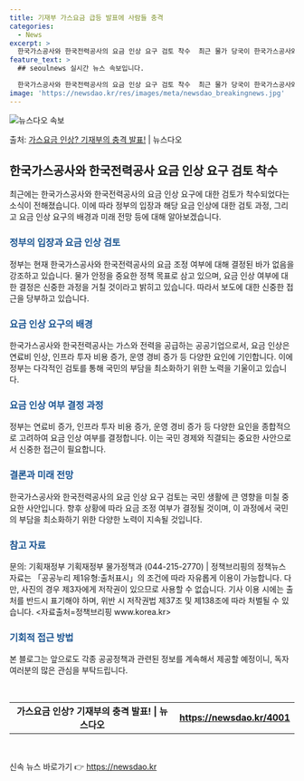 ```yaml
---
title: 기재부 가스요금 급등 발표에 사람들 충격
categories:
  - News
excerpt: >
  한국가스공사와 한국전력공사의 요금 인상 요구 검토 착수  최근 물가 당국이 한국가스공사와 한국전력공사의 요금…
feature_text: >
  ## seoulnews 실시간 뉴스 속보입니다.

  한국가스공사와 한국전력공사의 요금 인상 요구 검토 착수  최근 물가 당국이 한국가스공사와 한국전력공사의 요금…
image: 'https://newsdao.kr/res/images/meta/newsdao_breakingnews.jpg'
---
```


![뉴스다오 속보](https://newsdao.kr/res/images/meta/newsdao_breakingnews.jpg)

<p>출처: <a href="https://newsdao.kr/4001" rel="dofollow">가스요금 인상? 기재부의 충격 발표!</a> | 뉴스다오</p>

<h2 data-ke-size="size26">한국가스공사와 한국전력공사 요금 인상 요구 검토 착수</h2>

<p data-ke-size="size16">최근에는 한국가스공사와 한국전력공사의 요금 인상 요구에 대한 검토가 착수되었다는 소식이 전해졌습니다. 이에 따라 정부의 입장과 해당 요금 인상에 대한 검토 과정, 그리고 요금 인상 요구의 배경과 미래 전망 등에 대해 알아보겠습니다.</p>

<h3><b><span style="color: #1a5490;">정부의 입장과 요금 인상 검토</span></b></h3>

<p data-ke-size="size16">정부는 현재 한국가스공사와 한국전력공사의 요금 조정 여부에 대해 결정된 바가 없음을 강조하고 있습니다. 물가 안정을 중요한 정책 목표로 삼고 있으며, 요금 인상 여부에 대한 결정은 신중한 과정을 거칠 것이라고 밝히고 있습니다. 따라서 보도에 대한 신중한 접근을 당부하고 있습니다.</p>

<h3><b><span style="color: #1a5490;">요금 인상 요구의 배경</span></b></h3>

<p data-ke-size="size16">한국가스공사와 한국전력공사는 가스와 전력을 공급하는 공공기업으로서, 요금 인상은 연료비 인상, 인프라 투자 비용 증가, 운영 경비 증가 등 다양한 요인에 기인합니다. 이에 정부는 다각적인 검토를 통해 국민의 부담을 최소화하기 위한 노력을 기울이고 있습니다.</p>

<h3><b><span style="color: #1a5490;">요금 인상 여부 결정 과정</span></b></h3>

<p data-ke-size="size16">정부는 연료비 증가, 인프라 투자 비용 증가, 운영 경비 증가 등 다양한 요인을 종합적으로 고려하여 요금 인상 여부를 결정합니다. 이는 국민 경제와 직결되는 중요한 사안으로서 신중한 접근이 필요합니다.</p>

<h3><b><span style="color: #1a5490;">결론과 미래 전망</span></b></h3>

<p data-ke-size="size16">한국가스공사와 한국전력공사의 요금 인상 요구 검토는 국민 생활에 큰 영향을 미칠 중요한 사안입니다. 향후 상황에 따라 요금 조정 여부가 결정될 것이며, 이 과정에서 국민의 부담을 최소화하기 위한 다양한 노력이 지속될 것입니다.</p>

<h3><b><span style="color: #1a5490;">참고 자료</span></b></h3>

<p data-ke-size="size16">문의: 기획재정부 기획재정부 물가정책과 (044-215-2770) | 정책브리핑의 정책뉴스 자료는 「공공누리 제1유형:출처표시」의 조건에 따라 자유롭게 이용이 가능합니다. 다만, 사진의 경우 제3자에게 저작권이 있으므로 사용할 수 없습니다. 기사 이용 시에는 출처를 반드시 표기해야 하며, 위반 시 저작권법 제37조 및 제138조에 따라 처벌될 수 있습니다. &lt;자료출처=정책브리핑 www.korea.kr&gt;</p>

<h3><b><span style="color: #1a5490;">기회적 접근 방법</span></b></h3>

<p data-ke-size="size16">본 블로그는 앞으로도 각종 공공정책과 관련된 정보를 계속해서 제공할 예정이니, 독자 여러분의 많은 관심을 부탁드립니다.</p>

<p data-ke-size="size16">&nbsp;</p>

<table>
	<tbody>
		<tr>
			<td style="text-align: center; height: 17px;"><b>가스요금 인상? 기재부의 충격 발표! | 뉴스다오</b></td>
			<td style="text-align: center; height: 17px;"><b><a href="https://newsdao.kr/4001">https://newsdao.kr/4001</a></b></td>
		</tr>
	</tbody>
</table>

<p data-ke-size="size16">&nbsp;</p> 

신속 뉴스 바로가기 👉 <a href="https://newsdao.kr" rel="dofollow">https://newsdao.kr</a>


